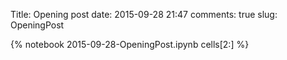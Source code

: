 Title: Opening post
date:  2015-09-28 21:47
comments: true
slug: OpeningPost

{% notebook 2015-09-28-OpeningPost.ipynb cells[2:] %}
